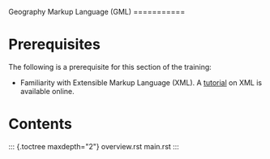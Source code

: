 Geography Markup Language (GML) ===========

# Prerequisites

The following is a prerequisite for this section of the training:

-   Familiarity with Extensible Markup Language (XML). A
    [tutorial](https://www.w3schools.com/xml/) on XML is available
    online.

# Contents

::: {.toctree maxdepth="2"}
overview.rst main.rst
:::
